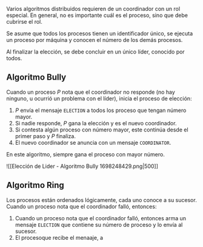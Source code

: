Varios algoritmos distribuidos requieren de un coordinador con un rol especial. En general, no es importante cuál es el proceso, sino que debe cubrirse el rol.

Se asume que todos los procesos tienen un identificador único, se ejecuta un proceso por máquina y conocen el número de los demás procesos.

Al finalizar la elección, se debe concluir en un único líder, conocido por todos.

## Algoritmo Bully

Cuando un proceso $P$ nota que el coordinador no responde (no hay ninguno, u ocurrió un problema con el líder), inicia el proceso de elección:

1. $P$ envía el mensaje `ELECTION` a todos los proceso que tengan número mayor.
2. Si nadie responde, $P$ gana la elección y es el nuevo coordinador.
3. Si contesta algún proceso con número mayor, este continúa desde el primer paso y $P$ finaliza.
4. El nuevo coordinador se anuncia con un mensaje `COORDINATOR`.

En este algoritmo, siempre gana el proceso con mayor número.

![[Elección de Lider - Algoritmo Bully 1698248429.png|500]]

## Algoritmo Ring

Los procesos están ordenados lógicamente, cada uno conoce a su sucesor. Cuando un proceso nota que el coordinador falló, entonces:

1. Cuando un proceso nota que el coordinador falló, entonces arma un mensaje `ELECTION` que contiene su número de proceso y lo envía al sucesor.
2. El procesoque recibe el menaaje, a
